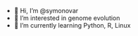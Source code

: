 - 👋 Hi, I’m @symonovar
- 👀 I’m interested in genome evolution
- 🌱 I’m currently learning Python, R, Linux

<!---
symonovar/symonovar is a ✨ special ✨ repository because its `README.md` (this file) appears on your GitHub profile.
You can click the Preview link to take a look at your changes.
--->
